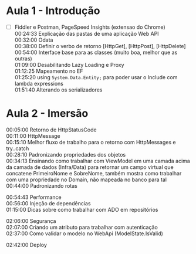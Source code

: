 # Aula 1 - Introdução

- [ ] Fiddler e Postman, PageSpeed Insights (extensao do Chrome)    
00:24:33 Explicação das pastas de uma aplicação Web API  
00:32:00 Odata  
00:38:00 Definir o verbo de retorno \[HttpGet], \[HttpPost], \[HttpDelete]  
00:54:00 Interface base para as classes (muito boa, melhor que as outras)  
01:09:00 Desabilitando Lazy Loading e Proxy  
01:12:25 Mapeamento no EF  
01:25:20 using `System.Data.Entity;` para poder usar o Include com lambda expressions  
01:51:40 Alterando os serializadores  

# Aula 2 - Imersão
00:05:00 Retorno de HttpStatusCode  
00:11:00 HttpMessage  
00:15:10 Melhor fluxo de trabalho para o retorno com HttpMessages e try..catch  
00:28:10 Padronizando propriedades dos objetos  
00:34:13 Ensinando como trabalhar com ViewModel em uma camada acima da camada de dados (Infra/Data) para retornar um campo virtual que  concatene PrimeiroNome e SobreNome, também mostra como trabalhar com uma propriedade no Domain, não mapeada no banco para tal  
00:44:00 Padronizando rotas  

00:54:43 Performance  
00:56:00 Injeção de dependências  
01:15:00 Dicas sobre como trabalhar com ADO em repositórios  

02:06:00 Segurança  
02:07:00 Criando um atributo para trabalhar com autenticação  
02:37:00 Como validar o modelo no WebApi (ModelState.IsValid)  

02:42:00 Deploy  
